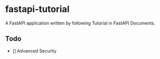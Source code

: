 # fastapi-tutorial
A FastAPI application written by following Tutorial in FastAPI Documents.

## Todo

- [] Advanced Security
